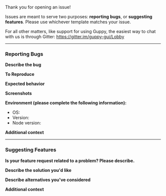 Thank you for opening an issue!

Issues are meant to serve two purposes: **reporting bugs**, or **suggesting features**. Please use whichever template matches your issue.

For all other matters, like support for using Guppy, the easiest way to chat with us is through Gitter: https://gitter.im/guppy-gui/Lobby

---

### Reporting Bugs

**Describe the bug**
<!-- A clear and concise description of what the bug is. -->

**To Reproduce**
<!--
Steps to reproduce the behavior:
1. Go to '...'
2. Click on '....'
3. Scroll down to '....'
4. See error
-->

**Expected behavior**
<!-- A clear and concise description of what you expected to happen. -->

**Screenshots**
<!-- If applicable, add screenshots to help explain your problem. -->

**Environment (please complete the following information):**
 - OS: <!-- [e.g. MacOS, Windows] -->
 - Version: <!-- [e.g. 0.1.0] - to find the version, check the project's `package.json`, or go to Guppy -> About Guppy in the production bundle (not the development Electron app, but the packaged, distributable one) -->
 - Node version: <!-- [eg. 8.11.1] - to find the version, run `node -v` in a terminal -->

**Additional context**
<!-- Add any other context about the problem here. -->

---

### Suggesting Features

**Is your feature request related to a problem? Please describe.**
<!-- A clear and concise description of what the problem is. Ex. I'm always frustrated when [...] -->

**Describe the solution you'd like**
<!-- A clear and concise description of what you want to happen. -->

**Describe alternatives you've considered**
<!-- A clear and concise description of any alternative solutions or features you've considered. -->

**Additional context**
<!-- Add any other context or screenshots about the feature request here. -->
